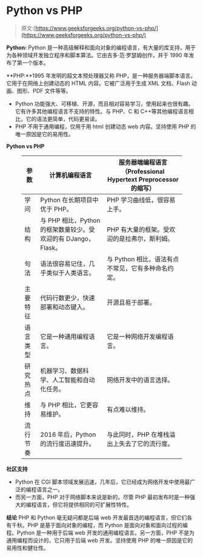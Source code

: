 # Python vs PHP

> 原文:[https://www.geeksforgeeks.org/python-vs-php/](https://www.geeksforgeeks.org/python-vs-php/)

**Python:** Python 是一种高级解释和面向对象的编程语言，有大量的库支持，用于为各种领域开发独立程序和脚本算法。它由吉多·范·罗瑟姆创作，并于 1990 年发布了第一个版本。

**PHP:**1995 年发明的超文本预处理器又称 PHP，是一种服务器端脚本语言。它用于在网络上创建动态的 HTML 内容。它被广泛用于生成 XML 文档、Flash 动画、图形、PDF 文件等等。

*   Python 功能强大、可移植、开源，而且相对容易学习，使用起来也很有趣。它有许多其他编程语言不支持的特性。与 PHP、C 和 C++等其他编程语言相比，它的语法更简单，代码更易读。
*   PHP 不用于通用编程，仅用于用 html 创建动态 web 内容。坚持使用 PHP 的唯一原因是它的易用性。

**Python vs PHP**

<figure class="table">

| 参数 | 计算机编程语言 | 服务器端编程语言（Professional Hypertext Preprocessor 的缩写） |
| --- | --- | --- |
| 学问 | Python 在长期项目中优于 PHP。 | PHP 学习曲线低，很容易上手。 |
| 结构 | 与 PHP 相比，Python 的框架数量较少。受欢迎的有 DJango，Flask。 | PHP 有大量的框架。受欢迎的是拉弗尔，斯利姆。 |
| 句法 | 语法很容易记住，几乎类似于人类语言。 | 与 Python 相比，语法有点不常见，它有多种命名约定。 |
| 主要特征 | 代码行数更少，快速部署和动态键入。 | 开源且易于部署。 |
| 语言类型 | 它是一种通用编程语言。 | 它是一种网络开发编程语言。 |
| 研究热点 | 机器学习、数据科学、人工智能和自动化任务。 | 网络开发中的语言选择。 |
| 维持 | 与 PHP 相比，它更容易维护。 | 有点难以维持。 |
| 流行节奏 | 2016 年后，Python 的流行度迅速提升。 | 与此同时，PHP 在堆栈溢出上失去了它的流行度。 |

</figure>

**社区支持**

*   Python 在 CGI 脚本领域发展迅速，几年后，它已经成为网络开发中使用最广泛的编程语言之一。
*   而另一方面，PHP 对于网络脚本来说是新的。尽管 PHP 最初发布时是一种强大的编程语言，但它将提供相同的可扩展性特性。

**结论**
PHP 和 Python 毫无疑问都是后端 web 开发最首选的编程语言，但它们各有千秋。PHP 是基于面向对象的编程，而 Python 是面向对象和面向过程的编程。Python 是一种用于后端 web 开发的通用编程语言。另一方面，PHP 不是为通用编程而设计的，它只用于后端 web 开发。坚持使用 PHP 的唯一原因是它的易用性和健壮性。